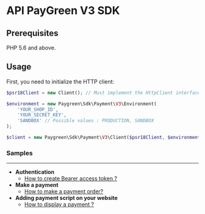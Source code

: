 # API PayGreen V3 SDK

## Prerequisites

PHP 5.6 and above.

## Usage

First, you need to initialize the HTTP client:
```php
$psr18Client = new Client(); // Must implement the HttpClient interface

$environment = new Paygreen\Sdk\Payment\V3\Environment(
    'YOUR_SHOP_ID',
    'YOUR_SECRET_KEY',
    'SANDBOX' // Possible values : PRODUCTION, SANDBOX
);

$client = new Paygreen\Sdk\Payment\V3\Client($psr18Client, $environment);
```

### Samples

---

- **Authentication**
  - [How to create Bearer access token ?](https://github.com/PayGreen/paygreen-php/blob/master/docs/v3/Payment/CreateOAuthAccessToken.md)
- **Make a payment**
  - [How to make a payment order?](https://github.com/PayGreen/paygreen-php/blob/master/docs/v3/Payment/MakePaymentOrder.md)
- **Adding payment script on your website**
  - [How to display a payment ?](https://github.com/PayGreen/paygreen-php/blob/master/docs/v3/Payment/IntegratePaymentScript.md)

